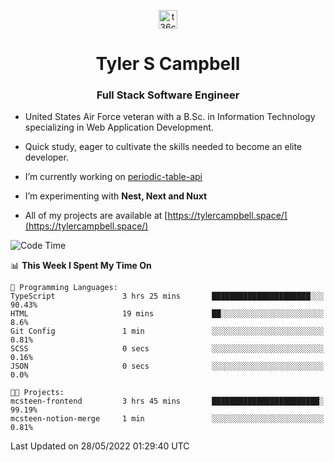 <p align="center">
<a href="https://www.linkedin.com/in/t36campbell" target="blank"><img align="center" src="https://ik.imagekit.io/t36campbell/Portfolio/linkedin.png.original_m8bbGgPh6.png" alt="t36campbell" height="30" width="30" /></a>
</p>
<h1 align="center">Tyler S Campbell</h1>
<h3 align="center">Full Stack Software Engineer</h3>

* United States Air Force veteran with a B.Sc. in Information Technology specializing in Web Application Development. 

* Quick study, eager to cultivate the skills needed to become an elite developer.

* I’m currently working on [periodic-table-api](https://github.com/t36campbell/periodic-table-api)

* I’m experimenting with **Nest, Next and Nuxt**

* All of my projects are available at [https://tylercampbell.space/](https://tylercampbell.space/)

<!--START_SECTION:waka-->
![Code Time](http://img.shields.io/badge/Code%20Time-1%2C635%20hrs%2058%20mins-blue)

📊 **This Week I Spent My Time On** 

```text
💬 Programming Languages: 
TypeScript               3 hrs 25 mins       ██████████████████████░░░   90.43% 
HTML                     19 mins             ██░░░░░░░░░░░░░░░░░░░░░░░   8.6% 
Git Config               1 min               ░░░░░░░░░░░░░░░░░░░░░░░░░   0.81% 
SCSS                     0 secs              ░░░░░░░░░░░░░░░░░░░░░░░░░   0.16% 
JSON                     0 secs              ░░░░░░░░░░░░░░░░░░░░░░░░░   0.0%

🐱‍💻 Projects: 
mcsteen-frontend         3 hrs 45 mins       ████████████████████████░   99.19% 
mcsteen-notion-merge     1 min               ░░░░░░░░░░░░░░░░░░░░░░░░░   0.81%

```


 Last Updated on 28/05/2022 01:29:40 UTC
<!--END_SECTION:waka-->
